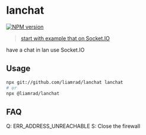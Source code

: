 # lanchat

[![NPM version](https://img.shields.io/npm/v/@liamrad/lanchat?color=a1b858&label=)](https://www.npmjs.com/package/@liamrad/lanchat)

> [start with example that on Socket.IO](https://socket.io/get-started/chat)

have a chat in lan use Socket.IO

## Usage

```bash
npx git://github.com/liamrad/lanchat lanchat
# or
npx @liamrad/lanchat
```

## FAQ

Q: ERR_ADDRESS_UNREACHABLE
S: Close the firewall